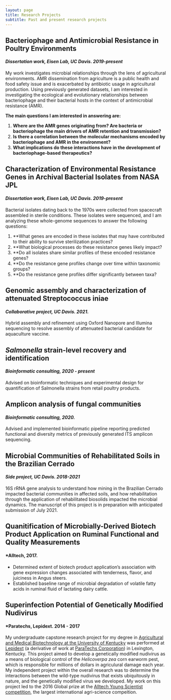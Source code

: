 ```yaml
---
layout: page
title: Research Projects
subtitle: Past and present research projects
---
```


## Bacteriophage and Antimicrobial Resistance in Poultry Environments
#### *Dissertation work, Eisen Lab, UC Davis. 2019-present*

My work investigates microbial relationships through the lens of agricultural environments. AMR dissemination from agriculture is a public health and food safety issue and is exacerbated by antibiotic usage in agricultural production. Using previously generated datasets, I am interested in investigating the ecological and evolutionary relationships between bacteriophage and their bacterial hosts in the context of antimicrobial resistance (AMR). 

**The main questions I am interested in answering are:**
  1. **Where are the AMR genes originating from? Are bacteria or bacteriophage the main drivers of AMR retention and transmission?** 
  2. **Is there a correlation between the molecular mechanisms encoded by bacteriophage and AMR in the environment?**
  3. **What implications do these interactions have in the development of bacteriophage-based therapeutics?**

## Characterization of Environmental Resistance Genes in Archival Bacterial Isolates from NASA JPL
#### *Dissertation work, Eisen Lab, UC Davis. 2019-present*
Bacterial isolates dating back to the 1970s were collected from spacecraft assembled in sterile conditions. These isolates were sequenced, and I am analyzing these whole-genome sequences to answer the following questions: 
  1. **What genes are encoded in these isolates that may have contributed to their ability to survive sterilization practices? 
  2. **What biological processes do these resistance genes likely impact? 
  3. **Do all isolates share similar profiles of these encoded resistance genes? 
  4. **Do the resistance gene profiles change over time within taxonomic groups? 
  5. **Do the resistance gene profiles differ significantly between taxa? 

## Genomic assembly and characterization of attenuated Streptococcus iniae 
#### *Collaborative project, UC Davis. 2021.*
Hybrid assembly and refinement using Oxford Nanopore and Illumina sequencing to resolve assembly of attenuated bacterial candidate for aquaculture vaccine.

## *Salmonella* strain-level recovery and identification 
#### *Bioinformatic consulting, 2020 - present*
Advised on bioinformatic techniques and experimental design for quantification of Salmonella strains from retail poultry products.

## Amplicon analysis of fungal communities
####  *Bioinformatic consulting, 2020.*
Advised and implemented bioinformatic pipeline reporting predicted functional and diversity metrics of previously generated ITS amplicon sequencing.

## Microbial Communities of Rehabilitated Soils in the Brazilian Cerrado
#### *Side project, UC Davis. 2018-2021*

16S rRNA gene analysis to understand how mining in the Brazilian Cerrado impacted bacterial communities in affected soils, and how rehabilitation through the application of rehabilitated biosolids impacted the microbial dynamics. The manuscript of this project is in preparation with anticipated submission of July 2021. 

## Quanitification of Microbially-Derived Biotech Product Application on Ruminal Functional and Quality Measurements
#### *Alltech, 2017.
- Determined extent of biotech product application’s association with gene expression changes associated with tenderness, flavor, and juiciness in Angus steers. 
- Established baseline range of microbial degradation of volatile fatty acids in ruminal fluid of lactating dairy cattle.

## Superinfection Potential of Genetically Modified Nudivirus
#### *Paratechs, Lepidext. 2014 - 2017
My undergraduate capstone research project for my degree in [Agricultural and Medical Biotechnology at the University of Kentucky](https://www.uky.edu/academics/bachelors/agricultural-and-medical-biotechnology) was performed at [Lepidext](https://www.lepidext.com/) (a derivative of work at [ParaTechs Corporation](https://paratechs.com/)) in Lexington, Kentucky. This project aimed to develop a genetically modified nudivirus as a means of biological control of the *Helicoverpa zea* corn earworm pest, which is responsible for millions of dollars in agriculural damage each year. My independent project within the overall research was to determine the interactions between the wild-type nudivirus that exists ubiquitously in nature, and the genetically modified virus we developed. My work on this project led to the 2016 Global prize at the [Alltech Young Scientist competition](https://www.alltech.com/education/alltech-young-scientist), the largest international agri-science compeition.  


